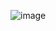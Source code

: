 ![image](https://github.com/braacr/ValentinesYesOrNo/assets/68380465/b3dc5a96-75de-4034-bcc6-f36344ced40f)

